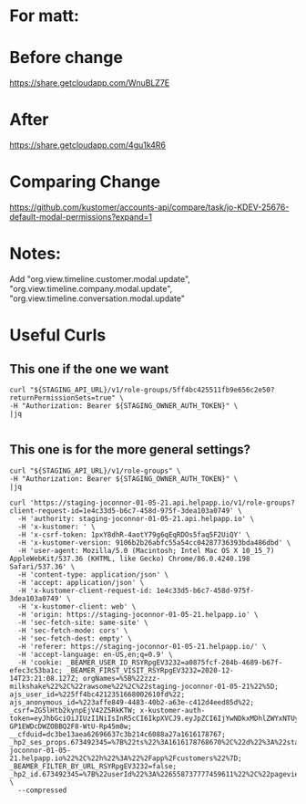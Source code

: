 # For matt:
# Before change
https://share.getcloudapp.com/WnuBLZ7E

# After
https://share.getcloudapp.com/4gu1k4R6

# Comparing Change
https://github.com/kustomer/accounts-api/compare/task/jo-KDEV-25676-default-modal-permissions?expand=1



# Notes:
Add
"org.view.timeline.customer.modal.update",
"org.view.timeline.company.modal.update",
"org.view.timeline.conversation.modal.update"




# Useful Curls
## This one if the one we want
```
curl "${STAGING_API_URL}/v1/role-groups/5ff4bc425511fb9e656c2e50?returnPermissionSets=true" \
-H "Authorization: Bearer ${STAGING_OWNER_AUTH_TOKEN}" \
|jq


```

## This one is for the more general settings?
```
curl "${STAGING_API_URL}/v1/role-groups" \
-H "Authorization: Bearer ${STAGING_OWNER_AUTH_TOKEN}" \
|jq
```


```
curl 'https://staging-joconnor-01-05-21.api.helpapp.io/v1/role-groups?client-request-id=1e4c33d5-b6c7-458d-975f-3dea103a0749' \
  -H 'authority: staging-joconnor-01-05-21.api.helpapp.io' \
  -H 'x-kustomer: ' \
  -H 'x-csrf-token: 1pxY8dhR-4aotY79g6qEqRDOs5faq5F2UiQY' \
  -H 'x-kustomer-version: 9106b2b26abfc55a54cc04287736393bda486dbd' \
  -H 'user-agent: Mozilla/5.0 (Macintosh; Intel Mac OS X 10_15_7) AppleWebKit/537.36 (KHTML, like Gecko) Chrome/86.0.4240.198 Safari/537.36' \
  -H 'content-type: application/json' \
  -H 'accept: application/json' \
  -H 'x-kustomer-client-request-id: 1e4c33d5-b6c7-458d-975f-3dea103a0749' \
  -H 'x-kustomer-client: web' \
  -H 'origin: https://staging-joconnor-01-05-21.helpapp.io' \
  -H 'sec-fetch-site: same-site' \
  -H 'sec-fetch-mode: cors' \
  -H 'sec-fetch-dest: empty' \
  -H 'referer: https://staging-joconnor-01-05-21.helpapp.io/' \
  -H 'accept-language: en-US,en;q=0.9' \
  -H 'cookie: _BEAMER_USER_ID_RSYRpgEV3232=a0875fcf-284b-4689-b67f-efec3c53ba1c; _BEAMER_FIRST_VISIT_RSYRpgEV3232=2020-12-14T23:21:08.127Z; orgNames=%5B%22zzz-milkshake%22%2C%22rawsome%22%2C%22staging-joconnor-01-05-21%22%5D; ajs_user_id=%225ff4bc4212351668002610fd%22; ajs_anonymous_id=%223affe849-4483-40b2-a63e-c412d4eed85d%22; _csrf=ZG5lHtb2kynpEjV42Z5RkKTW; x-kustomer-auth-token=eyJhbGciOiJIUzI1NiIsInR5cCI6IkpXVCJ9.eyJpZCI6IjYwNDkxMDhlZWYxNTUyMDA4ZWIwNTk0NSIsInVzZXIiOiI1ZmY0YmM0MjEyMzUxNjY4MDAyNjEwZmQiLCJvcmciOiI1ZmY0YmMyYjVjMTUyYTBlMjcyYzkyM2EiLCJvcmdOYW1lIjoic3RhZ2luZy1qb2Nvbm5vci0wMS0wNS0yMSIsInVzZXJUeXBlIjoidXNlciIsInBvZCI6InN0YWdpbmciLCJyb2xlcyI6W10sImV4cCI6MTYxNzk5MzEwMiwiYXVkIjoidXJuOmNvbnN1bWVyIiwiaXNzIjoidXJuOmFwaSIsInN1YiI6IjVmZjRiYzQyMTIzNTE2NjgwMDI2MTBmZCJ9.NSO1auZzUTl9U-GP1EWDcDWZOBBQ2F8-WtU-Rp45m8w; __cfduid=dc3be13aea62696637c3b214c6088a27a1616178767; _hp2_ses_props.673492345=%7B%22ts%22%3A1616178768670%2C%22d%22%3A%22staging-joconnor-01-05-21.helpapp.io%22%2C%22h%22%3A%22%2Fapp%2Fcustomers%22%7D; _BEAMER_FILTER_BY_URL_RSYRpgEV3232=false; _hp2_id.673492345=%7B%22userId%22%3A%226558737777459611%22%2C%22pageviewId%22%3A%221841805813472535%22%2C%22sessionId%22%3A%227516228637646032%22%2C%22identity%22%3A%225ff4bc4212351668002610fd%22%2C%22trackerVersion%22%3A%224.0%22%2C%22identityField%22%3Anull%2C%22isIdentified%22%3A1%2C%22oldIdentity%22%3Anull%7D' \
  --compressed
```